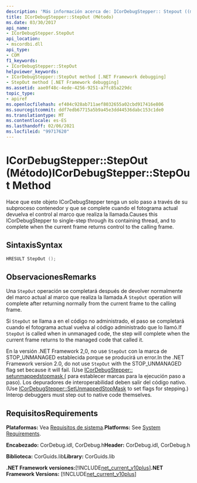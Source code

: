 ```yaml
---
description: 'Más información acerca de: ICorDebugStepper:: Stepout ((método)'
title: ICorDebugStepper::StepOut (Método)
ms.date: 03/30/2017
api_name:
- ICorDebugStepper.StepOut
api_location:
- mscordbi.dll
api_type:
- COM
f1_keywords:
- ICorDebugStepper::StepOut
helpviewer_keywords:
- ICorDebugStepper::StepOut method [.NET Framework debugging]
- StepOut method [.NET Framework debugging]
ms.assetid: aae0f48c-4ede-4256-9251-a7fc85a229dc
topic_type:
- apiref
ms.openlocfilehash: ef404c928ab711aef8032655a02cbd917416e806
ms.sourcegitcommit: ddf7edb67715a5b9a45e3dd44536dabc153c1de0
ms.translationtype: MT
ms.contentlocale: es-ES
ms.lasthandoff: 02/06/2021
ms.locfileid: "99717620"
---
```

# <a name="icordebugstepperstepout-method"></a><span data-ttu-id="4ba1b-103">ICorDebugStepper::StepOut (Método)</span><span class="sxs-lookup"><span data-stu-id="4ba1b-103">ICorDebugStepper::StepOut Method</span></span>

<span data-ttu-id="4ba1b-104">Hace que este objeto ICorDebugStepper tenga un solo paso a través de su subproceso contenedor y que se complete cuando el fotograma actual devuelva el control al marco que realiza la llamada.</span><span class="sxs-lookup"><span data-stu-id="4ba1b-104">Causes this ICorDebugStepper to single-step through its containing thread, and to complete when the current frame returns control to the calling frame.</span></span>  
  
## <a name="syntax"></a><span data-ttu-id="4ba1b-105">Sintaxis</span><span class="sxs-lookup"><span data-stu-id="4ba1b-105">Syntax</span></span>  
  
```cpp  
HRESULT StepOut ();  
```  
  
## <a name="remarks"></a><span data-ttu-id="4ba1b-106">Observaciones</span><span class="sxs-lookup"><span data-stu-id="4ba1b-106">Remarks</span></span>  

 <span data-ttu-id="4ba1b-107">Una `StepOut` operación se completará después de devolver normalmente del marco actual al marco que realiza la llamada.</span><span class="sxs-lookup"><span data-stu-id="4ba1b-107">A `StepOut` operation will complete after returning normally from the current frame to the calling frame.</span></span>  
  
 <span data-ttu-id="4ba1b-108">Si `StepOut` se llama a en el código no administrado, el paso se completará cuando el fotograma actual vuelva al código administrado que lo llamó.</span><span class="sxs-lookup"><span data-stu-id="4ba1b-108">If `StepOut` is called when in unmanaged code, the step will complete when the current frame returns to the managed code that called it.</span></span>  
  
 <span data-ttu-id="4ba1b-109">En la versión .NET Framework 2,0, no use `StepOut` con la marca de STOP_UNMANAGED establecida porque se producirá un error.</span><span class="sxs-lookup"><span data-stu-id="4ba1b-109">In the .NET Framework version 2.0, do not use `StepOut` with the STOP_UNMANAGED flag set because it will fail.</span></span> <span data-ttu-id="4ba1b-110">(Use [ICorDebugStepper:: setunmappedstopmask (](icordebugstepper-setunmappedstopmask-method.md) para establecer marcas para la ejecución paso a paso). Los depuradores de interoperabilidad deben salir del código nativo.</span><span class="sxs-lookup"><span data-stu-id="4ba1b-110">(Use [ICorDebugStepper::SetUnmappedStopMask](icordebugstepper-setunmappedstopmask-method.md) to set flags for stepping.) Interop debuggers must step out to native code themselves.</span></span>  
  
## <a name="requirements"></a><span data-ttu-id="4ba1b-111">Requisitos</span><span class="sxs-lookup"><span data-stu-id="4ba1b-111">Requirements</span></span>  

 <span data-ttu-id="4ba1b-112">**Plataformas:** Vea [Requisitos de sistema](../../get-started/system-requirements.md).</span><span class="sxs-lookup"><span data-stu-id="4ba1b-112">**Platforms:** See [System Requirements](../../get-started/system-requirements.md).</span></span>  
  
 <span data-ttu-id="4ba1b-113">**Encabezado:** CorDebug.idl, CorDebug.h</span><span class="sxs-lookup"><span data-stu-id="4ba1b-113">**Header:** CorDebug.idl, CorDebug.h</span></span>  
  
 <span data-ttu-id="4ba1b-114">**Biblioteca:** CorGuids.lib</span><span class="sxs-lookup"><span data-stu-id="4ba1b-114">**Library:** CorGuids.lib</span></span>  
  
 <span data-ttu-id="4ba1b-115">**.NET Framework versiones:**[!INCLUDE[net_current_v10plus](../../../../includes/net-current-v10plus-md.md)]</span><span class="sxs-lookup"><span data-stu-id="4ba1b-115">**.NET Framework Versions:** [!INCLUDE[net_current_v10plus](../../../../includes/net-current-v10plus-md.md)]</span></span>
